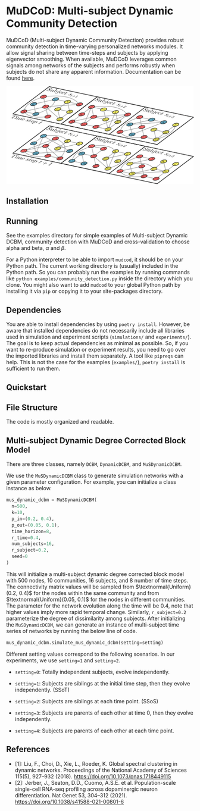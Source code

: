 # MuDCoD: Multi-subject Dynamic Community Detection
MuDCoD (Multi-subject Dynamic Community Detection) provides robust community detection in time-varying personalized networks modules.
It allow signal sharing between time-steps and subjects by applying eigenvector smoothing.
When available, MuDCoD leverages common signals among networks of the subjects and performs robustly when subjects do not share any apparent information. Documentation can be found [here](https://bo1929.github.io/documentations/MuDCoD/community_detection.html).

![Alt text](docs/toy-ms-dyn-nw.png?raw=true "Multi-subject Dynamic Networks")

## Installation

## Running
See the examples directory for simple examples of Multi-subject Dynamic DCBM, community detection with MuDCoD and cross-validation to choose alpha and beta, $\alpha$ and $\beta$.

For a Python interpreter to be able to import `mudcod`, it should be on your Python path.
The current working directory is (usually) included in the Python path.
So you can probably run the examples by running commands like `python examples/community_detection.py` inside the directory which you clone.
You might also want to add `mudcod` to your global Python path by installing it via `pip` or copying it to your site-packages directory.

## Dependencies
You are able to install dependencies by using `poetry install`.
However, be aware that installed dependencies do not necessarily include all libraries used in simulation and experiment scripts (`simulations/` and `experiments/`).
The goal is to keep actual dependencies as minimal as possible.
So, if you want to re-produce simulation or experiment results, you need to go over the imported libraries and install them separately.
A tool like `pipreqs` can help.
This is not the case for the examples (`examples/`), `poetry install` is sufficient to run them.

## Quickstart

## File Structure
The code is mostly organized and readable.

<!-- * `mudcod/`: Root folder of the package. -->
<!--   * `dcbm.py`: Degree Corrected Block Models for dynamic and multi-subject dynamic settings. -->
<!--   * `spectral.py`: Mixin class for common spectral methods such as model order selection eigen value completion. -->
<!--   * `nw.py`: Loss functions (modularity and loglikelihood) and network similarity measures<sup>[1](#myfootnote1)</sup>. -->
<!--   * `static.py`: Implementation of static spectral clustering. -->
<!--   * `pisces.py`: Implementation of PisCES. -->
<!--   * `muspces.py`: Implementation of MuDCoD. -->
<!--   * `utils/`: Utilities. -->
<!--     * `visualization.py`: Plotting methods for networks and results. -->
<!--     * `sutils.py`: Read/write and logging utilities. -->
<!-- * `simulations/`: Simulation scripts for performance comparison of community detection methods. -->
<!--   * `classes-DCBM/`: Put DCBM parameter configurations here, example `.yaml` files are provided. -->
<!--   * `configuration/`: Simulation configurations will be automatically saved here when you run cross-validation. -->
<!--   * `log/`: Output directory for log files. -->
<!--   * `report.py`: Reports and summaries of results of performed simulations. -->
<!--   * `run_simulation.sh`: Bash script that can be used as a CLI to perform many simulation replicates. -->
<!--   * `simulation.py`: A CLI for Multi-subject Dynamic DCBM simulations, perform cross-validation and/or community detection. -->
<!-- * `examples/`: -->
<!--   * `mus_dyn_dcbm.py` -->
<!--   * `cross_validation.py` -->
<!--   * `community_detection.py` -->
<!-- * `docs/`: Documentation. -->

<!-- Below folders are not included in the package. -->
<!-- They are used to applying MuDCoD on a scRNA-seq study of long-term human induced pluripotent stem cell (iPSC) across multiple donors [2]. -->
<!-- It might be useful to check them out if you want to apply MuDCoD on such data. -->
<!-- * `experiments/` -->
<!-- * `notebooks/` -->
<!-- * `results/` -->

<!-- <a name="myfootnote1">1</a>: Network similarity measures are adapted from [netrd library](https://github.com/netsiphd/netrd). -->

## Multi-subject Dynamic Degree Corrected Block Model
There are three classes, namely `DCBM`, `DynamicDCBM`, and `MuSDynamicDCBM`.

We use the `MuSDynamicDCBM` class to generate simulation networks with a given parameter configuration.
For example, you can initialize a class instance as below.
```python
mus_dynamic_dcbm = MuSDynamicDCBM(
  n=500,
  k=10,
  p_in=(0.2, 0.4),
  p_out=(0.05, 0.1),
  time_horizon=8,
  r_time=0.4,
  num_subjects=16,
  r_subject=0.2,
  seed=0
)
```
This will initialize a multi-subject dynamic degree corrected block model with $500$ nodes, $10$ communities, $16$ subjects, and $8$ number of time steps.
The connectivity matrix values will be sampled from $\textnormal{Uniform}(0.2, 0.4)$ for the nodes within the same community and from  $\textnormal{Uniform}(0.05, 0.1)$ for the nodes in different communities.
The parameter for the network evolution along the time will be $0.4$, note that higher values imply more rapid temporal change.
Similarly, `r_subject=0.2` parameterize the degree of dissimilarity among subjects.
After initializing the `MuSDynamicDCBM`, we can generate an instance of multi-subject time series of networks by running the below line of code.
```python
mus_dynamic_dcbm.simulate_mus_dynamic_dcbm(setting=setting)
```
Different setting values correspond to the following scenarios. In our experiments, we use `setting=1` and `setting=2`.

* `setting=0`: Totally independent subjects, evolve independently.

* `setting=1`: Subjects are siblings at the initial time step, then they evolve independently. (SSoT)

* `setting=2`: Subjects are siblings at each time point. (SSoS)

* `setting=3`: Subjects are parents of each other at time 0, then they evolve independently.

* `setting=4`: Subjects are parents of each other at each time point.

## References
* [1]: Liu, F., Choi, D., Xie, L., Roeder, K. Global spectral clustering in dynamic networks. Proceedings of the National Academy of Sciences 115(5), 927–932 (2018). https://doi.org/10.1073/pnas.1718449115
* [2]: Jerber, J., Seaton, D.D., Cuomo, A.S.E. et al. Population-scale single-cell RNA-seq profiling across dopaminergic neuron differentiation. Nat Genet 53, 304–312 (2021). https://doi.org/10.1038/s41588-021-00801-6
